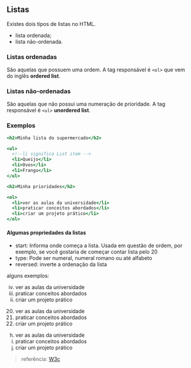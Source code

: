 ## Listas

Existes dois tipos de listas no HTML.

- lista ordenada;
- lista não-ordenada.

### Listas ordenadas

São aquelas que possuem uma ordem. A tag responsável é `<ol>` que vem do inglês **ordered list**.

### Listas não-ordenadas

São aquelas que não possui uma numeração de prioridade. A tag responsável é `<ul>` **unordered list**.

### Exemplos

```htm
<h2>Minha lista do supermercado</h2>

<ul>
  <!--li significa List item -->
  <li>Queijo</li>
  <li>Ovos</li>
  <li>Frango</li>
</ul>

<h2>Minha prioridades</h2>

<ol>
  <li>ver as aulas da universidade</li>
  <li>praticar conceitos abordados</li>
  <li>criar um projeto prático</li>
</ol>
```

#### Algumas propriedades da listas

- start: Informa onde começa a lista. Usada em questão de ordem, por exemplo, se você gostaria de começar contar lista pelo 20
- type: Pode ser numeral, numeral romano ou até alfabeto
- reversed: inverte a ordenação da lista

alguns exemplos:

<ol reversed type="i" start="4">
  <li>ver as aulas da universidade</li>
  <li>praticar conceitos abordados</li>
  <li>criar um projeto prático</li>
</ol>

<ol start="20">
  <li>ver as aulas da universidade</li>
  <li>praticar conceitos abordados</li>
  <li>criar um projeto prático</li>
</ol>

<ol type="a" start="8">
  <li>ver as aulas da universidade</li>
  <li>praticar conceitos abordados</li>
  <li>criar um projeto prático</li>
</ol>

> referência: [W3c](https://www.w3schools.com/html/html_lists.asp)
